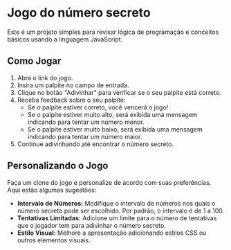 # Jogo do número secreto

Este é um projeto simples para revisar lógica de programação e conceitos básicos usando a linguagem JavaScript.

## Como Jogar

1. Abra o link do jogo.
2. Insira um palpite no campo de entrada.
3. Clique no botão "Adivinhar" para verificar se o seu palpite está correto.
4. Receba feedback sobre o seu palpite:
   - Se o palpite estiver correto, você vencerá o jogo!
   - Se o palpite estiver muito alto, será exibida uma mensagem indicando para tentar um número menor.
   - Se o palpite estiver muito baixo, será exibida uma mensagem indicando para tentar um número maior.
5. Continue adivinhando até encontrar o número secreto.


## Personalizando o Jogo
Faça um clone do jogo e personalize de acordo com suas preferências. Aqui estão algumas sugestões:

- **Intervalo de Números:** Modifique o intervalo de números nos quais o número secreto pode ser escolhido. Por padrão, o intervalo é de 1 a 100.
- **Tentativas Limitadas:** Adicione um limite para o número de tentativas que o jogador tem para adivinhar o número secreto.
- **Estilo Visual:** Melhore a apresentação adicionando estilos CSS ou outros elementos visuais.

